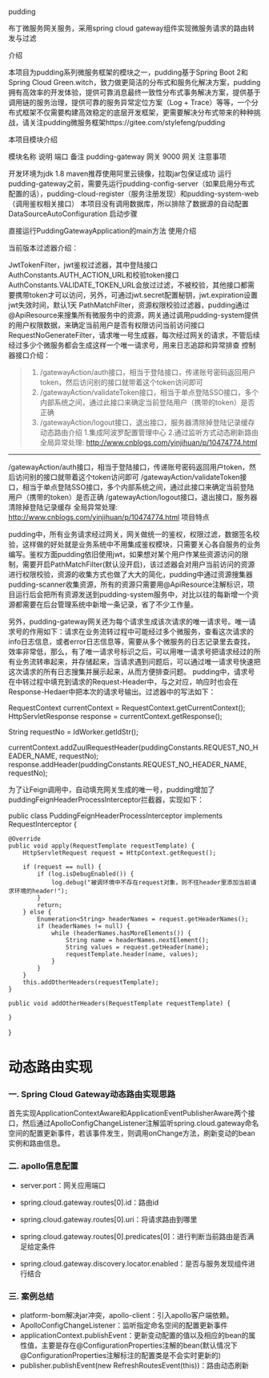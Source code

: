 pudding

布丁微服务网关服务，采用spring cloud gateway组件实现微服务请求的路由转发与过滤

介绍

本项目为pudding系列微服务框架的模块之一，pudding基于Spring Boot 2和Spring Cloud Green.witch，致力做更简洁的分布式和服务化解决方案，pudding拥有高效率的开发体验，提供可靠消息最终一致性分布式事务解决方案，提供基于调用链的服务治理，提供可靠的服务异常定位方案（Log + Trace）等等，一个分布式框架不仅需要构建高效稳定的底层开发框架，更需要解决分布式带来的种种挑战，请关注pudding微服务框架https://gitee.com/stylefeng/pudding

本项目模块介绍

模块名称	说明	端口	备注
pudding-gateway	网关	9000	网关
注意事项

开发环境为jdk 1.8
maven推荐使用阿里云镜像，拉取jar包保证成功
运行pudding-gateway之前，需要先运行pudding-config-server（如果启用分布式配置的话），pudding-cloud-register（服务注册发现）和pudding-system-web（调用鉴权相关接口）
本项目没有调用数据库，所以排除了数据源的自动配置DataSourceAutoConfiguration
启动步骤

直接运行PuddingGatewayApplication的main方法
使用介绍

当前版本过滤器介绍：

JwtTokenFilter，jwt鉴权过滤器，其中登陆接口AuthConstants.AUTH_ACTION_URL和校验token接口AuthConstants.VALIDATE_TOKEN_URL会放过过滤，不被校验，其他接口都需要携带token才可以访问，另外，可通过jwt.secret配置秘钥，jwt.expiration设置jwt失效时间，默认1天
PathMatchFilter，资源权限校验过滤器，pudding通过@ApiResource来搜集所有微服务中的资源，网关通过调用pudding-system提供的用户权限数据，来确定当前用户是否有权限访问当前访问接口
RequestNoGenerateFilter，请求唯一号生成器，每次经过网关的请求，不管后续经过多少个微服务都会生成这样一个唯一请求号，用来日志追踪和异常排查
控制器接口介绍：
> 1. /gatewayAction/auth接口，相当于登陆接口，传递账号密码返回用户token，然后访问别的接口就带着这个token访问即可
> 2. /gatewayAction/validateToken接口，相当于单点登陆SSO接口，多个内部系统之间，通过此接口来确定当前登陆用户（携带的token）是否正确
> 3. /gatewayAction/logout接口，退出接口，服务器清除掉登陆记录缓存
动态路由介绍
> 1.集成阿波罗配置管理中心
> 2.通过监听方式动态刷新路由
全局异常处理:
http://www.cnblogs.com/yinjihuan/p/10474774.html
---

/gatewayAction/auth接口，相当于登陆接口，传递账号密码返回用户token，然后访问别的接口就带着这个token访问即可
/gatewayAction/validateToken接口，相当于单点登陆SSO接口，多个内部系统之间，通过此接口来确定当前登陆用户（携带的token）是否正确
/gatewayAction/logout接口，退出接口，服务器清除掉登陆记录缓存 全局异常处理: http://www.cnblogs.com/yinjihuan/p/10474774.html
项目特点

pudding中，所有业务请求经过网关，网关做统一的鉴权，权限过滤，数据签名校验，这样做的好处就是业务系统中不用集成鉴权模块，只需要关心各自服务的业务编写。鉴权方面pudding依旧使用jwt，如果想对某个用户作某些资源访问的限制，需要开启PathMatchFilter(默认没开启)，该过滤器会对用户当前访问的资源进行权限校验，资源的收集方式也做了大大的简化，pudding中通过资源搜集器pudding-scanner收集资源，所有的资源只需要用@ApiResource注解标识，项目运行后会把所有资源发送到pudding-system服务中，对比以往的每新增一个资源都需要在后台管理系统中新增一条记录，省了不少工作量。

另外，pudding-gateway网关还为每个请求生成该次请求的唯一请求号。唯一请求号的作用如下：请求在业务流转过程中可能经过多个微服务，查看这次请求的info日志信息，或者error日志信息等，需要从多个微服务的日志记录里去查找，效率非常低，那么，有了唯一请求号标识之后，可以用唯一请求号把请求经过的所有业务流转串起来，并存储起来，当请求遇到问题后，可以通过唯一请求号快速把这次请求的所有日志搜集并展示起来，从而方便排查问题。
pudding中，请求号在中转过程中填充到请求的Request-Header中，与之对应，响应时也会在Response-Hedaer中把本次的请求号输出。过滤器中的写法如下：

RequestContext currentContext = RequestContext.getCurrentContext();
HttpServletResponse response = currentContext.getResponse();

String requestNo = IdWorker.getIdStr();

currentContext.addZuulRequestHeader(puddingConstants.REQUEST_NO_HEADER_NAME, requestNo);
response.addHeader(puddingConstants.REQUEST_NO_HEADER_NAME, requestNo);

为了让Feign调用中，自动填充网关生成的唯一号，pudding增加了puddingFeignHeaderProcessInterceptor拦截器，实现如下：

public class PuddingFeignHeaderProcessInterceptor implements RequestInterceptor {

    @Override
    public void apply(RequestTemplate requestTemplate) {
        HttpServletRequest request = HttpContext.getRequest();

        if (request == null) {
            if (log.isDebugEnabled()) {
                log.debug("被调环境中不存在request对象，则不往header里添加当前请求环境的header!");
            }
            return;
        } else {
            Enumeration<String> headerNames = request.getHeaderNames();
            if (headerNames != null) {
                while (headerNames.hasMoreElements()) {
                    String name = headerNames.nextElement();
                    String values = request.getHeader(name);
                    requestTemplate.header(name, values);
                }
            }
        }
        this.addOtherHeaders(requestTemplate);
    }

    public void addOtherHeaders(RequestTemplate requestTemplate) {
    
    }
}

# 动态路由实现
### 一. Spring Cloud Gateway动态路由实现思路

首先实现ApplicationContextAware和ApplicationEventPublisherAware两个接口，然后通过ApolloConfigChangeListener注解监听spring.cloud.gateway命名空间的配置更新事件，若该事件发生，则调用onChange方法，刷新变动的bean实例和路由信息。



### 二. apollo信息配置

- server.port：网关应用端口

- spring.cloud.gateway.routes[0].id：路由id

- spring.cloud.gateway.routes[0].uri：将请求路由到哪里

- spring.cloud.gateway.routes[0].predicates[0]：进行判断当前路由是否满足给定条件

- spring.cloud.gateway.discovery.locator.enabled：是否与服务发现组件进行结合

  

### 三. 案例总结

- platform-bom解决jar冲突，apollo-client：引入apollo客户端依赖。
- ApolloConfigChangeListener：监听指定命名空间的配置更新事件
- applicationContext.publishEvent：更新变动配置的值以及相应的bean的属性值，主要是存在@ConfigurationProperties注解的bean(默认情况下@ConfigurationProperties注解标注的配置类是不会实时更新的)
- publisher.publishEvent(new RefreshRoutesEvent(this))：路由动态刷新